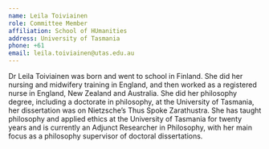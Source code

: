 ```yaml
---
name: Leila Toiviainen
role: Committee Member
affiliation: School of HUmanities
address: University of Tasmania
phone: +61 
email: leila.toiviainen@utas.edu.au
---
```


Dr Leila Toiviainen was born and went to school in Finland.  She did her nursing and midwifery training in England, and then worked as a registered nurse in England, New Zealand and Australia.  She did her philosophy degree, including a doctorate in philosophy, at the University of Tasmania, her dissertation was on Nietzsche’s Thus Spoke Zarathustra.  She has taught philosophy and applied ethics at the University of Tasmania for twenty years and is currently an Adjunct Researcher in Philosophy, with her main focus as a philosophy supervisor of doctoral dissertations. 

